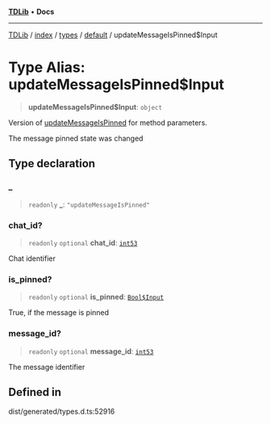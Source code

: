 [**TDLib**](../../../../../../README.md) • **Docs**

***

[TDLib](../../../../../../modules.md) / [index](../../../../../README.md) / [types](../../../README.md) / [default](../README.md) / updateMessageIsPinned$Input

# Type Alias: updateMessageIsPinned$Input

> **updateMessageIsPinned$Input**: `object`

Version of [updateMessageIsPinned](updateMessageIsPinned.md) for method parameters.

The message pinned state was changed

## Type declaration

### \_

> `readonly` **\_**: `"updateMessageIsPinned"`

### chat\_id?

> `readonly` `optional` **chat\_id**: [`int53`](int53-1.md)

Chat identifier

### is\_pinned?

> `readonly` `optional` **is\_pinned**: [`Bool$Input`](Bool$Input.md)

True, if the message is pinned

### message\_id?

> `readonly` `optional` **message\_id**: [`int53`](int53-1.md)

The message identifier

## Defined in

dist/generated/types.d.ts:52916
